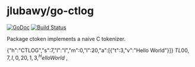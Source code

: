 # jlubawy/go-ctlog

[![GoDoc](https://godoc.org/github.com/jlubawy/go-ctlog?status.svg)](https://godoc.org/github.com/jlubawy/go-ctlog)
[![Build Status](https://travis-ci.org/jlubawy/go-ctlog.svg?branch=master)](https://travis-ci.org/jlubawy/go-ctlog)

Package ctoken implements a naive C tokenizer.

{"h":"CTLOG","s":7,"l":"I","m":0,"l":20,"a":[{"t":3,"v":"Hello World"}]}
$TL00,7,I,0,20,1,3,^ Hello World$ ,
